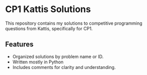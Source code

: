 # CP1 Kattis Solutions

This repository contains my solutions to competitive programming questions from Kattis, specifically for CP1. 

## Features
- Organized solutions by problem name or ID.
- Written mostly in Python
- Includes comments for clarity and understanding.

